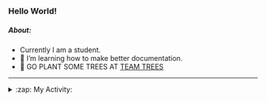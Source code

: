### Hello World!

##### About:
- Currently I am a student.
- 🌱 I’m learning how to make better documentation.
- 🌱 GO PLANT SOME TREES AT [TEAM TREES](https://teamtrees.org/)

---
<details>
  <summary>:zap: My Activity:</summary>
  
<!--START_SECTION:waka-->
![Code Time](http://img.shields.io/badge/Code%20Time-1%2C136%20hrs%207%20mins-blue)

**I'm a Night 🦉** 

```text
🌞 Morning                1326 commits        ██░░░░░░░░░░░░░░░░░░░░░░░   08.97 % 
🌆 Daytime                5296 commits        █████████░░░░░░░░░░░░░░░░   35.81 % 
🌃 Evening                4275 commits        ███████░░░░░░░░░░░░░░░░░░   28.91 % 
🌙 Night                  3892 commits        ███████░░░░░░░░░░░░░░░░░░   26.32 % 
```
📅 **I'm Most Productive on Wednesday** 

```text
Monday                   2250 commits        ████░░░░░░░░░░░░░░░░░░░░░   15.21 % 
Tuesday                  1901 commits        ███░░░░░░░░░░░░░░░░░░░░░░   12.85 % 
Wednesday                3420 commits        ██████░░░░░░░░░░░░░░░░░░░   23.13 % 
Thursday                 1817 commits        ███░░░░░░░░░░░░░░░░░░░░░░   12.29 % 
Friday                   1433 commits        ██░░░░░░░░░░░░░░░░░░░░░░░   09.69 % 
Saturday                 1323 commits        ██░░░░░░░░░░░░░░░░░░░░░░░   08.95 % 
Sunday                   2645 commits        ████░░░░░░░░░░░░░░░░░░░░░   17.88 % 
```


📊 **This Week I Spent My Time On** 

```text
🔥 Editors: 
VS Code                  29 mins             █████████████████████████   100.00 % 

🐱‍💻 Projects: 
CSF22                    20 mins             █████████████████░░░░░░░░   68.67 % 
praise                   9 mins              ████████░░░░░░░░░░░░░░░░░   31.33 % 
```


 Last Updated on 22/06/2023 11:10:34 UTC
<!--END_SECTION:waka-->
</details>
